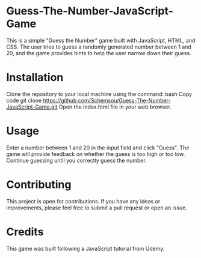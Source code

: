 # Guess-The-Number-JavaScript-Game

This is a simple "Guess the Number" game built with JavaScript, HTML, and CSS. The user tries to guess a randomly generated number between 1 and 20, and the game provides hints to help the user narrow down their guess.

# Installation

Clone the repository to your local machine using the command:
bash
Copy code
git clone https://github.com/Schemsou/Guess-The-Number-JavaScript-Game.git
Open the index.html file in your web browser.
# Usage

Enter a number between 1 and 20 in the input field and click "Guess".
The game will provide feedback on whether the guess is too high or too low.
Continue guessing until you correctly guess the number.

# Contributing

This project is open for contributions. If you have any ideas or improvements, please feel free to submit a pull request or open an issue.

# Credits

This game was built following a JavaScript tutorial from Udemy.


